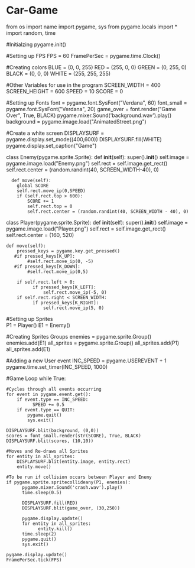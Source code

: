 # Car-Game
from os import name
import pygame, sys
from pygame.locals import *
import random, time
 
#Initialzing 
pygame.init()
 
#Setting up FPS 
FPS = 60
FramePerSec = pygame.time.Clock()
 
#Creating colors
BLUE  = (0, 0, 255)
RED   = (255, 0, 0)
GREEN = (0, 255, 0)
BLACK = (0, 0, 0)
WHITE = (255, 255, 255)
 
#Other Variables for use in the program
SCREEN_WIDTH = 400
SCREEN_HEIGHT = 600
SPEED = 10
SCORE = 0
 
#Setting up Fonts
font = pygame.font.SysFont("Verdana", 60)
font_small = pygame.font.SysFont("Verdana", 20)
game_over = font.render("Game Over", True, BLACK)
pygame.mixer.Sound('background.wav').play()
background = pygame.image.load("AnimatedStreet.png")
 
#Create a white screen 
DISPLAYSURF = pygame.display.set_mode((400,600))
DISPLAYSURF.fill(WHITE)
pygame.display.set_caption("Game")
 
class Enemy(pygame.sprite.Sprite):
      def __init__(self):
        super().__init__() 
        self.image = pygame.image.load("Enemy.png")
        self.rect = self.image.get_rect()
        self.rect.center = (random.randint(40, SCREEN_WIDTH-40), 0)  
 
      def move(self):
        global SCORE
        self.rect.move_ip(0,SPEED)
        if (self.rect.top > 600):
            SCORE += 1
            self.rect.top = 0
            self.rect.center = (random.randint(40, SCREEN_WIDTH - 40), 0)
 
 
class Player(pygame.sprite.Sprite):
    def __init__(self):
        super().__init__() 
        self.image = pygame.image.load("Player.png")
        self.rect = self.image.get_rect()
        self.rect.center = (160, 520)
        
    def move(self):
        pressed_keys = pygame.key.get_pressed()
       #if pressed_keys[K_UP]:
            #self.rect.move_ip(0, -5)
       #if pressed_keys[K_DOWN]:
            #self.rect.move_ip(0,5)
         
        if self.rect.left > 0:
              if pressed_keys[K_LEFT]:
                  self.rect.move_ip(-5, 0)
        if self.rect.right < SCREEN_WIDTH:        
              if pressed_keys[K_RIGHT]:
                  self.rect.move_ip(5, 0)
                   
#Setting up Sprites        
P1 = Player()
E1 = Enemy()
 
#Creating Sprites Groups
enemies = pygame.sprite.Group()
enemies.add(E1)
all_sprites = pygame.sprite.Group()
all_sprites.add(P1)
all_sprites.add(E1)
 
#Adding a new User event 
INC_SPEED = pygame.USEREVENT + 1
pygame.time.set_timer(INC_SPEED, 1000)
 
#Game Loop
while True:
       
    #Cycles through all events occurring  
    for event in pygame.event.get():
        if event.type == INC_SPEED:
              SPEED += 0.5     
        if event.type == QUIT:
            pygame.quit()
            sys.exit()
 
    DISPLAYSURF.blit(background, (0,0))
    scores = font_small.render(str(SCORE), True, BLACK)
    DISPLAYSURF.blit(scores, (10,10))
 
    #Moves and Re-draws all Sprites
    for entity in all_sprites:
        DISPLAYSURF.blit(entity.image, entity.rect)
        entity.move()
 
    #To be run if collision occurs between Player and Enemy
    if pygame.sprite.spritecollideany(P1, enemies):
          pygame.mixer.Sound('crash.wav').play()
          time.sleep(0.5)
                    
          DISPLAYSURF.fill(RED)
          DISPLAYSURF.blit(game_over, (30,250))
           
          pygame.display.update()
          for entity in all_sprites:
                entity.kill() 
          time.sleep(2)
          pygame.quit()
          sys.exit()        
         
    pygame.display.update()
    FramePerSec.tick(FPS)
